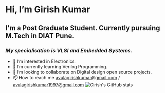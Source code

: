 # Hi, I’m Girish Kumar
## I'm a Post Graduate Student. Currently pursuing M.Tech in DIAT Pune.
### *My specialisation is VLSI and Embedded Systems.*

- 👀 I’m interested in Electronics. 
- 🌱 I’m currently learning Verilog Programming.
- 💞️ I’m looking to collaborate on Digital design open source projects.
- 📫 How to reach me avulagirishkumar@gmail.com / avulagirishkumar1997@gmail.com 
![Girish's GitHub stats](https://github-readme-stats.vercel.app/api?username=girishkumar-1997&show_icons=true&theme=radical&hide=issues,prs)
